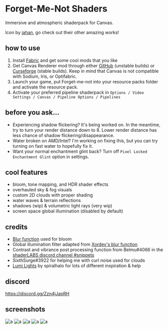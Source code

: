 # Forget-Me-Not Shaders

Immersive and atmospheric shaderpack for Canvas. 

Icon by [jahan](https://www.instagram.com/jahan.artt/), go check out their other amazing works!

## how to use
1. Install [Fabric](https://fabricmc.net/) and get some cool mods that you like
2. Get Canvas Renderer mod through either [GitHub](https://github.com/vram-guild/canvas/releases) (unstable builds) or [Curseforge](https://www.curseforge.com/minecraft/mc-mods/canvas-renderer) (stable builds). Keep in mind that Canvas is not compatible with Sodium, Iris, or Optifabric.
3. Launch your game, put Forget-me-not into your resource packs folder and activate the resource pack.
4. Activate your preferred pipeline shaderpack in `Options / Video Settings / Canvas / Pipeline Options / Pipelines`

## before you ask...
- Experiencing shadow flickering? It's being worked on. In the meantime, try to turn your render distance down to 8. Lower render distance has less chance of shadow flickering/disappearance.
- Water broken on AMD/Intel? I'm working on fixing this, but you can try turning on fast water to hopefully fix it.
- Want your normal enchantment glint back? Turn off `Pixel Locked Enchantment Glint` option in settings.

## cool features
- bloom, tone mapping, and HDR shader effects
- overhauled sky & fog visuals
- custom 2D clouds with proper shading
- water waves & terrain reflections
- shadows (wip) & volumetric light rays (very wip)
- screen space global illumination (disabled by default)

## credits
-  [Blur function](https://github.com/Jam3/glsl-fast-gaussian-blur) used for bloom
- Global illumination filter adapted from [Xordev's blur function](https://github.com/XorDev/Ominous-Shaderpack/blob/main/shaders/lib/Blur.inc)
- Contrast and vibrance post processing function from Belmu#4066 in the [shaderLABS discord channel #snippets](https://discord.com/channels/237199950235041794/525510804494221312/959153316401655849)
- SixthSurge#3922 for helping me with curl noise used for clouds
- [Lumi Lights](https://github.com/spiralhalo/LumiLights) by spiralhalo for lots of different inspiration & help

## discord
https://discord.gg/Zzn4jJapRH

## screenshots
![a](https://media.discordapp.net/attachments/286649185468678144/974029571299098724/unknown.png?width=1276&height=676)
![a](https://cdn.discordapp.com/attachments/734161464184799296/961154329191010314/unknown.png)
![a](https://cdn.discordapp.com/attachments/734161464184799296/968210355715190804/unknown.png)
![a](https://media.discordapp.net/attachments/968943385803108424/974033201217548388/unknown.png?width=1276&height=676)
![a](https://cdn.discordapp.com/attachments/901517934629908583/963205333709389834/unknown.png)